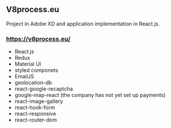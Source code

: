 ## V8process.eu
Project in Adobe XD and application implementation in React.js.
### https://v8process.eu/
- React.js
- Redux
- Material UI
- styled componets
- EmailJS
- geolocation-db
- react-google-recaptcha
- google-map-react (the company has not yet set up payments)
- react-image-gallery
- react-hook-form
- react-responsive
- react-router-dom
